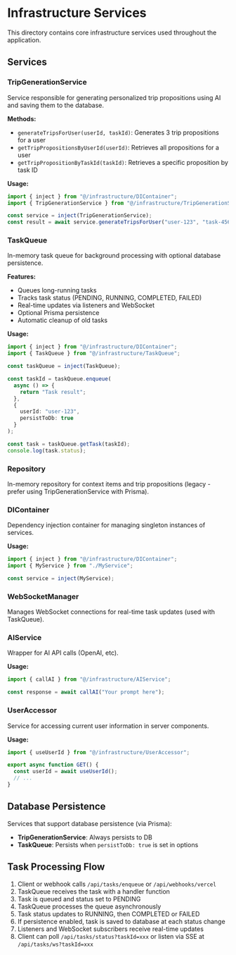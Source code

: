 # Infrastructure Services

This directory contains core infrastructure services used throughout the application.

## Services

### TripGenerationService

Service responsible for generating personalized trip propositions using AI and saving them to the database.

**Methods:**
- `generateTripsForUser(userId, taskId)`: Generates 3 trip propositions for a user
- `getTripPropositionsByUserId(userId)`: Retrieves all propositions for a user
- `getTripPropositionByTaskId(taskId)`: Retrieves a specific proposition by task ID

**Usage:**
```typescript
import { inject } from "@/infrastructure/DIContainer";
import { TripGenerationService } from "@/infrastructure/TripGenerationService";

const service = inject(TripGenerationService);
const result = await service.generateTripsForUser("user-123", "task-456");
```

### TaskQueue

In-memory task queue for background processing with optional database persistence.

**Features:**
- Queues long-running tasks
- Tracks task status (PENDING, RUNNING, COMPLETED, FAILED)
- Real-time updates via listeners and WebSocket
- Optional Prisma persistence
- Automatic cleanup of old tasks

**Usage:**
```typescript
import { inject } from "@/infrastructure/DIContainer";
import { TaskQueue } from "@/infrastructure/TaskQueue";

const taskQueue = inject(TaskQueue);

const taskId = taskQueue.enqueue(
  async () => {
    return "Task result";
  },
  { 
    userId: "user-123", 
    persistToDb: true 
  }
);

const task = taskQueue.getTask(taskId);
console.log(task.status);
```

### Repository

In-memory repository for context items and trip propositions (legacy - prefer using TripGenerationService with Prisma).

### DIContainer

Dependency injection container for managing singleton instances of services.

**Usage:**
```typescript
import { inject } from "@/infrastructure/DIContainer";
import { MyService } from "./MyService";

const service = inject(MyService);
```

### WebSocketManager

Manages WebSocket connections for real-time task updates (used with TaskQueue).

### AIService

Wrapper for AI API calls (OpenAI, etc).

**Usage:**
```typescript
import { callAI } from "@/infrastructure/AIService";

const response = await callAI("Your prompt here");
```

### UserAccessor

Service for accessing current user information in server components.

**Usage:**
```typescript
import { useUserId } from "@/infrastructure/UserAccessor";

export async function GET() {
  const userId = await useUserId();
  // ...
}
```

## Database Persistence

Services that support database persistence (via Prisma):
- **TripGenerationService**: Always persists to DB
- **TaskQueue**: Persists when `persistToDb: true` is set in options

## Task Processing Flow

1. Client or webhook calls `/api/tasks/enqueue` or `/api/webhooks/vercel`
2. TaskQueue receives the task with a handler function
3. Task is queued and status set to PENDING
4. TaskQueue processes the queue asynchronously
5. Task status updates to RUNNING, then COMPLETED or FAILED
6. If persistence enabled, task is saved to database at each status change
7. Listeners and WebSocket subscribers receive real-time updates
8. Client can poll `/api/tasks/status?taskId=xxx` or listen via SSE at `/api/tasks/ws?taskId=xxx`
